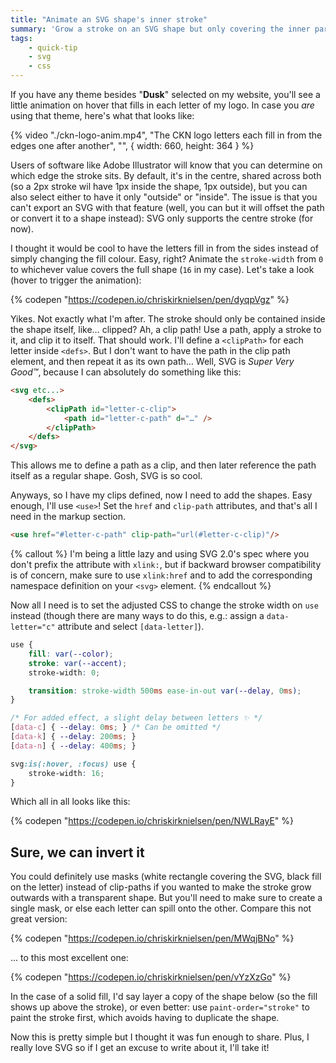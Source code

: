 ```yaml
---
title: "Animate an SVG shape's inner stroke"
summary: 'Grow a stroke on an SVG shape but only covering the inner part'
tags:
    - quick-tip
    - svg
    - css
---
```


If you have any theme besides "**Dusk**" selected on my website, you'll see a little animation on hover that fills in each letter of my logo. In case you _are_ using that theme, here's what that looks like:

{% video "./ckn-logo-anim.mp4", "The CKN logo letters each fill in from the edges one after another", "", { width: 660, height: 364 } %}

Users of software like Adobe Illustrator will know that you can determine on which edge the stroke sits. By default, it's in the centre, shared across both (so a 2px stroke wil have 1px inside the shape, 1px outside), but you can also select either to have it only "outside" or "inside". The issue is that you can't export an SVG with that feature (well, you can but it will offset the path or convert it to a shape instead): SVG only supports the centre stroke (for now).

I thought it would be cool to have the letters fill in from the sides instead of simply changing the fill colour. Easy, right? Animate the `stroke-width` from `0` to whichever value covers the full shape (`16` in my case). Let's take a look (hover to trigger the animation):

{% codepen "https://codepen.io/chriskirknielsen/pen/dyqpVgz" %}

Yikes. Not exactly what I'm after. The stroke should only be contained inside the shape itself, like… clipped? Ah, a clip path! Use a path, apply a stroke to it, and clip it to itself. That should work. I'll define a `<clipPath>` for each letter inside `<defs>`. But I don't want to have the path in the clip path element, and then repeat it as its own path… Well, SVG is _Super Very Good™_, because I can absolutely do something like this:

```html
<svg etc...>
	<defs>
		<clipPath id="letter-c-clip">
			<path id="letter-c-path" d="…" />
		</clipPath>
	</defs>
</svg>
```

This allows me to define a path as a clip, and then later reference the path itself as a regular shape. Gosh, SVG is so cool.

Anyways, so I have my clips defined, now I need to add the shapes. Easy enough, I'll use `<use>`! Set the `href` and `clip-path` attributes, and that's all I need in the markup section.

```html
<use href="#letter-c-path" clip-path="url(#letter-c-clip)"/>
```

{% callout %}
I'm being a little lazy and using SVG 2.0's spec where you don't prefix the attribute with `xlink:`, but if backward browser compatibility is of concern, make sure to use `xlink:href` and to add the corresponding namespace definition on your `<svg>` element.
{% endcallout %}

Now all I need is to set the adjusted CSS to change the stroke width on `use` instead (though there are many ways to do this, e.g.: assign a `data-letter="c"` attribute and select `[data-letter]`).

```css
use {
	fill: var(--color);
	stroke: var(--accent);
	stroke-width: 0;

	transition: stroke-width 500ms ease-in-out var(--delay, 0ms);
}

/* For added effect, a slight delay between letters ✨ */
[data-c] { --delay: 0ms; } /* Can be omitted */
[data-k] { --delay: 200ms; }
[data-n] { --delay: 400ms; }

svg:is(:hover, :focus) use {
	stroke-width: 16;
}
```

Which all in all looks like this:

{% codepen "https://codepen.io/chriskirknielsen/pen/NWLRayE" %}

## Sure, we can invert it

You could definitely use masks (white rectangle covering the SVG, black fill on the letter) instead of clip-paths if you wanted to make the stroke grow outwards with a transparent shape. But you'll need to make sure to create a single mask, or else each letter can spill onto the other. Compare this not great version:

{% codepen "https://codepen.io/chriskirknielsen/pen/MWqjBNo" %}

… to this most excellent one:

{% codepen "https://codepen.io/chriskirknielsen/pen/vYzXzGo" %}

In the case of a solid fill, I'd say layer a copy of the shape below (so the fill shows up above the stroke), or even better: use `paint-order="stroke"` to paint the stroke first, which avoids having to duplicate the shape.

Now this is pretty simple but I thought it was fun enough to share. Plus, I really love SVG so if I get an excuse to write about it, I'll take it!